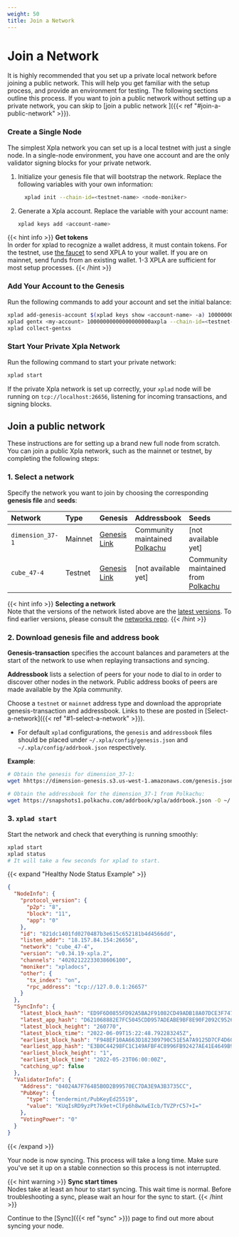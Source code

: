```yaml
---
weight: 50
title: Join a Network
---
```


# Join a Network

It is highly recommended that you set up a private local network before joining a public network. This will help you get familiar with the setup process, and provide an environment for testing. The following sections outline this process. If you want to join a public network without setting up a private network, you can skip to [join a public network ]({{< ref "#join-a-public-network" >}}).

### Create a Single Node

The simplest Xpla network you can set up is a local testnet with just a single node. In a single-node environment, you have one account and are the only validator signing blocks for your private network.

1. Initialize your genesis file that will bootstrap the network. Replace the following variables with your own information:

   ```bash
     xplad init --chain-id=<testnet-name> <node-moniker>
   ```

1. Generate a Xpla account. Replace the variable with your account name:

   ```bash
   xplad keys add <account-name>
   ```

{{< hint info >}}
**Get tokens**  
In order for xplad to recognize a wallet address, it must contain tokens. For the testnet, use [the faucet](https://faucet.xpla.io/) to send XPLA to your wallet. If you are on mainnet, send funds from an existing wallet. 1-3 XPLA are sufficient for most setup processes.
{{< /hint >}}

### Add Your Account to the Genesis

Run the following commands to add your account and set the initial balance:

```bash
xplad add-genesis-account $(xplad keys show <account-name> -a) 100000000000000000000axpla
xplad gentx <my-account> 10000000000000000000axpla --chain-id=<testnet-name>
xplad collect-gentxs
```

### Start Your Private Xpla Network

Run the following command to start your private network:

```bash
xplad start
```

If the private Xpla network is set up correctly, your `xplad` node will be running on `tcp://localhost:26656`, listening for incoming transactions, and signing blocks.

## Join a public network

These instructions are for setting up a brand new full node from scratch. You can join a public Xpla network, such as the mainnet or testnet, by completing the following steps:

### 1. Select a network

Specify the network you want to join by choosing the corresponding **genesis file** and **seeds**:

| Network     | Type    | Genesis                                                                                           | Addressbook                     | Seeds                     |
| :---------- | :------ | :------------------------------------------------------------------------------------------------ | :------------------------------ | :------------------------------ |
| `dimension_37-1` | Mainnet | [Genesis Link](https://dimension-genesis.s3.us-west-1.amazonaws.com/genesis.json)                   | Community maintained [Polkachu](https://polkachu.com/addrbooks/xpla) | [not available yet] |
| `cube_47-4`   | Testnet | [Genesis Link](https://raw.githubusercontent.com/xpladev/testnet/master/cube_47-4/genesis.json) |  [not available yet]            | Community maintained from [Polkachu](https://polkachu.com/testnets/xpla/peers) |

{{< hint info >}}
**Selecting a network**  
Note that the versions of the network listed above are the [latest versions](https://github.com/xpladev/testnets/tree/master#latest-networks). To find earlier versions, please consult the [networks repo](https://github.com/xpladev/testnets).
{{< /hint >}}

### 2. Download genesis file and address book

**Genesis-transaction** specifies the account balances and parameters at the start of the network to use when replaying transactions and syncing.

**Addressbook** lists a selection of peers for your node to dial to in order to discover other nodes in the network. Public address books of peers are made available by the Xpla community.

Choose a `testnet` or `mainnet` address type and download the appropriate genesis-transaction and addressbook. Links to these are posted in [Select-a-network]({{< ref "#1-select-a-network" >}}).

- For default `xplad` configurations, the `genesis` and `addressbook` files should be placed under `~/.xpla/config/genesis.json` and `~/.xpla/config/addrbook.json` respectively.

**Example**:

```bash
# Obtain the genesis for dimension_37-1:
wget hhttps://dimension-genesis.s3.us-west-1.amazonaws.com/genesis.json -I ~/.xpla/config/genesis.json

# Obtain the addressbook for the dimension_37-1 from Polkachu:
wget https://snapshots1.polkachu.com/addrbook/xpla/addrbook.json -O ~/.xpla/config/addrbook.json
```

### 3. `xplad start`

Start the network and check that everything is running smoothly:

```bash
xplad start
xplad status
# It will take a few seconds for xplad to start.
```

{{< expand "Healthy Node Status Example" >}}
```json
{
  "NodeInfo": {
    "protocol_version": {
      "p2p": "8",
      "block": "11",
      "app": "0"
    },
    "id": "821dc1401fd0270487b3e615c652181b4d4566dd",
    "listen_addr": "18.157.84.154:26656",
    "network": "cube_47-4",
    "version": "v0.34.19-xpla.2",
    "channels": "40202122233038606100",
    "moniker": "xpladocs",
    "other": {
      "tx_index": "on",
      "rpc_address": "tcp://127.0.0.1:26657"
    }
  },
  "SyncInfo": {
    "latest_block_hash": "ED9F6D0855FD92A5BA2F91082CD49ADB18A07DCE3F747529D357071E5B7C0D4C",
    "latest_app_hash": "D621068882E7FC5045CDD957ADEABE9BF8E90F2092C9526E22BE4767940D128B",
    "latest_block_height": "260770",
    "latest_block_time": "2022-06-09T15:22:48.792283245Z",
    "earliest_block_hash": "F948EF10AA663D182309790C51E5A7A9125D7CF4D60D9E735994059DB7CAD4D4",
    "earliest_app_hash": "E3B0C44298FC1C149AFBF4C8996FB92427AE41E4649B934CA495991B7852B855",
    "earliest_block_height": "1",
    "earliest_block_time": "2022-05-23T06:00:00Z",
    "catching_up": false
  },
  "ValidatorInfo": {
    "Address": "04024A7F76485B0D2B99570EC7DA3E9A3B3735CC",
    "PubKey": {
      "type": "tendermint/PubKeyEd25519",
      "value": "KUqIsRD9yzPt7k9et+ClFp6h8wXwEIcb/TVZPrC57+I="
    },
    "VotingPower": "0"
  }
}
```
{{< /expand >}}

Your node is now syncing. This process will take a long time. Make sure you've set it up on a stable connection so this process is not interrupted.

{{< hint warning >}}
**Sync start times**  
Nodes take at least an hour to start syncing. This wait time is normal. Before troubleshooting a sync, please wait an hour for the sync to start.
{{< /hint >}}

Continue to the [Sync]({{< ref "sync" >}}) page to find out more about syncing your node.
